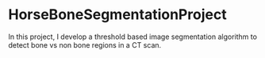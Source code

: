 # HorseBoneSegmentationProject

In this project, I develop a threshold based image segmentation algorithm to detect bone vs non bone regions in a CT scan. 
